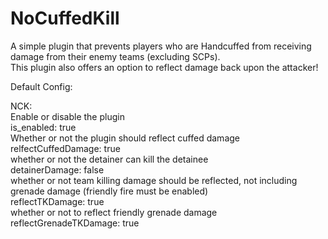 # NoCuffedKill
A simple plugin that prevents players who are Handcuffed from receiving damage from their enemy teams (excluding SCPs). <br>
This plugin also offers an option to reflect damage back upon the attacker!

Default Config:

NCK:<br>
 Enable or disable the plugin <br>
 is_enabled: true <br>
 Whether or not the plugin should reflect cuffed damage <br>
 relfectCuffedDamage: true <br>
 whether or not the detainer can kill the detainee <br>
 detainerDamage: false <br>
 whether or not team killing damage should be reflected, not including grenade damage (friendly fire must be enabled) <br>
 reflectTKDamage: true <br>
 whether or not to reflect friendly grenade damage <br>
 reflectGrenadeTKDamage: true <br>
